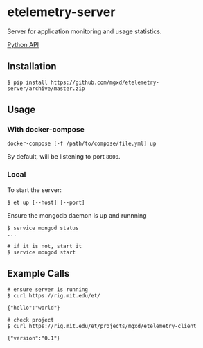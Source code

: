 # etelemetry-server
Server for application monitoring and usage statistics.

[Python API](https://github.com/mgxd/etelemetry-client)

## Installation

```
$ pip install https://github.com/mgxd/etelemetry-server/archive/master.zip
```

## Usage
### With docker-compose

```
docker-compose [-f /path/to/compose/file.yml] up
```

By default, will be listening to port `8000`.


### Local

To start the server:

```
$ et up [--host] [--port]
```

Ensure the mongodb daemon is up and runnning

```
$ service mongod status
...

# if it is not, start it
$ service mongod start
```

## Example Calls

```
# ensure server is running
$ curl https://rig.mit.edu/et/

{"hello":"world"}

# check project
$ curl https://rig.mit.edu/et/projects/mgxd/etelemetry-client

{"version":"0.1"}
```
